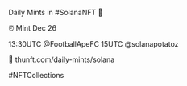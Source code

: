 Daily Mints in #SolanaNFT 🚀

⏰ Mint Dec 26

13:30UTC @FootballApeFC
15UTC @solanapotatoz

🔗 thunft.com/daily-mints/solana

#NFTCollections